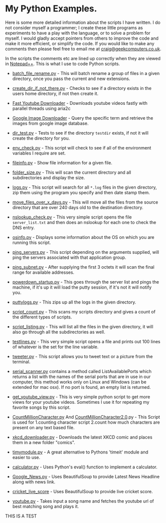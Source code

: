 
# My Python Examples.

Here is some more detailed information about the scripts I have written.  I do not consider myself a programmer; I create these little programs as experiments to have a play with the language, or to solve a problem for myself.  I would gladly accept pointers from others to improve the code and make it more efficient, or simplify the code.  If you would like to make any comments then please feel free to email me at craig@geekcomputers.co.uk.

In the scripts the comments etc are lined up correctly when they are viewed in [Notepad++](https://notepad-plus-plus.org/). This is what I use to code Python scripts.

- [batch_file_rename.py](https://github.com/geekcomputers/Python/blob/master/batch_file_rename.py) - This will batch rename a group of files in a given directory, once you pass the current and new extensions.

- [create_dir_if_not_there.py](https://github.com/geekcomputers/Python/blob/master/create_dir_if_not_there.py) - Checks to see if a directory exists in the users home directory, if not then create it.

- [Fast Youtube Downloader](https://github.com/geekcomputers/Python/blob/master/youtube-downloader%20fast.py) - Downloads youtube videos fastly with parallel threads using aria2c

- [Google Image Downloader](https://github.com/geekcomputers/Python/tree/master/Google%20Image%20Downloader) - Query the specific term and retrieve the images from google image database.

- [dir_test.py](https://github.com/geekcomputers/Python/blob/master/dir_test.py) - Tests to see if the directory `testdir` exists, if not it will create the directory for you.

- [env_check.py](https://github.com/geekcomputers/Python/blob/master/env_check.py) - This script will check to see if all of the environment variables I require are set.

- [fileinfo.py](https://github.com/geekcomputers/Python/blob/master/fileinfo.py) - Show file information for a given file.

- [folder_size.py](https://github.com/geekcomputers/Python/blob/master/folder_size.py) - This will scan the current directory and all subdirectories and display the size.

- [logs.py](https://github.com/geekcomputers/Python/blob/master/logs.py) - This script will search for all `*.log` files in the given directory, zip them using the program you specify and then date stamp them.

- [move_files_over_x_days.py](https://github.com/geekcomputers/Python/blob/master/move_files_over_x_days.py) - This will move all the files from the source directory that are over 240 days old to the destination directory.

- [nslookup_check.py](https://github.com/geekcomputers/Python/blob/master/nslookup_check.py) - This very simple script opens the file `server_list.txt` and then does an nslookup for each one to check the DNS entry.

- [osinfo.py](https://github.com/geekcomputers/Python/blob/master/osinfo.py) - Displays some information about the OS on which you are running this script.

- [ping_servers.py](https://github.com/geekcomputers/Python/blob/master/ping_servers.py) - This script depending on the arguments supplied, will ping the servers associated with that application group.

- [ping_subnet.py](https://github.com/geekcomputers/Python/blob/master/ping_subnet.py) - After supplying the first 3 octets it will scan the final range for available addresses.

- [powerdown_startup.py](https://github.com/geekcomputers/Python/blob/master/powerdown_startup.py) - This goes through the server list and pings the machine, if it's up it will load the putty session, if it's not it will notify you.

- [puttylogs.py](https://github.com/geekcomputers/Python/blob/master/puttylogs.py) -  This zips up all the logs in the given directory.

- [script_count.py](https://github.com/geekcomputers/Python/blob/master/script_count.py) - This scans my scripts directory and gives a count of the different types of scripts.

- [script_listing.py](https://github.com/geekcomputers/Python/blob/master/script_listing.py) - This will list all the files in the given directory, it will also go through all the subdirectories as well.

- [testlines.py](https://github.com/geekcomputers/Python/blob/master/testlines.py) - This very simple script opens a file and prints out 100 lines of whatever is the set for the line variable.

- [tweeter.py](https://github.com/geekcomputers/Python/blob/master/tweeter.py) - This script allows you to tweet text or a picture from the terminal.

- [serial_scanner.py](https://github.com/geekcomputers/Python/blob/master/serial_scanner.py) contains a method called ListAvailablePorts which returns a list with the names of the serial ports that are in use in our computer, this method works only on Linux and Windows (can be extended for mac osx). If no port is found, an empty list is returned.

- [get_youtube_view.py](https://github.com/geekcomputers/Python/blob/master/get_youtube_view.py) - This is very simple python script to get more views for your youtube videos. Sometimes I use it for repeating my favorite songs by this script.

- [CountMillionCharacter.py](https://github.com/geekcomputers/Python/blob/master/CountMillionCharacter.py) And [CountMillionCharacter2.0](https://github.com/geekcomputers/Python/blob/master/CountMillionCharacters-2.0.py).py - This Script is used for 1.counting character script 2.count how much characters are present on any text based file.

- [xkcd_downloader.py](https://github.com/geekcomputers/Python/blob/master/xkcd_downloader.py) - Downloads the latest XKCD comic and places them in a new folder "comics".

- [timymodule.py](https://github.com/geekcomputers/Python/blob/master/timymodule.py) - A great alternative to Pythons 'timeit' module and easier to use.

- [calculator.py](https://github.com/geekcomputers/Python/blob/master/calculator.py) - Uses Python's eval() function to implement a calculator.

- [Google_News.py](https://github.com/geekcomputers/Python/blob/master/Google_News.py) - Uses BeautifulSoup to provide Latest News Headline along with news link.

- [cricket_live_score](https://github.com/geekcomputers/Python/blob/master/Cricket_score.py) - Uses BeautifulSoup to provide live cricket score.

- [youtube.py](https://github.com/geekcomputers/Python/blob/master/youtube.py) - Takes input a song name and fetches the youtube url of best matching song and plays it. 


THIS IS A TEST

